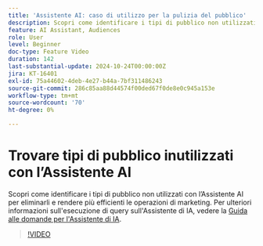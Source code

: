 ```yaml
---
title: 'Assistente AI: caso di utilizzo per la pulizia del pubblico'
description: Scopri come identificare i tipi di pubblico non utilizzati con l’Assistente AI per eliminarli e rendere più efficienti le operazioni di marketing.
feature: AI Assistant, Audiences
role: User
level: Beginner
doc-type: Feature Video
duration: 142
last-substantial-update: 2024-10-24T00:00:00Z
jira: KT-16401
exl-id: 75a44602-4deb-4e27-b44a-7bf311486243
source-git-commit: 286c85aa88d44574f00ded67f0de8e0c945a153e
workflow-type: tm+mt
source-wordcount: '70'
ht-degree: 0%

---
```


# Trovare tipi di pubblico inutilizzati con l’Assistente AI

Scopri come identificare i tipi di pubblico non utilizzati con l’Assistente AI per eliminarli e rendere più efficienti le operazioni di marketing. Per ulteriori informazioni sull&#39;esecuzione di query sull&#39;Assistente di IA, vedere la [Guida alle domande per l&#39;Assistente di IA](https://experienceleague.adobe.com/it/docs/experience-platform/ai-assistant/questions).

>[!VIDEO](https://video.tv.adobe.com/v/3441995/?learn=on&enablevpops&captions=ita)
